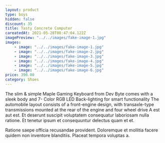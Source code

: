 ```yaml
---
layout: product
type: boys
hidden: false
discount: 35
title: Tasty Concrete Computer
careatedAt: 2021-05-28T08:47:04.122Z
imagePreview: "../../images/fake-image-1.jpg"
images:
    - image: "../../images/fake-image-1.jpg"
    - image: "../../images/fake-image-2.jpg"
    - image: "../../images/fake-image-3.jpg"
    - image: "../../images/fake-image-4.jpg"
    - image: "../../images/fake-image-5.jpg"
    - image: "../../images/fake-image-6.jpg"
price: 390.00
category: Shoes
---
```

The slim & simple Maple Gaming Keyboard from Dev Byte comes with a sleek body and 7- Color RGB LED Back-lighting for smart functionality
The automobile layout consists of a front-engine design, with transaxle-type transmissions mounted at the rear of the engine and four wheel drive
A est aut est. Et deserunt suscipit voluptatem consequatur laboriosam nulla ratione. Et tenetur ipsum et consequuntur delectus quam et et.
 Ratione saepe officia recusandae provident. Doloremque et mollitia facere quidem non inventore blanditiis. Placeat tempora voluptas a.

